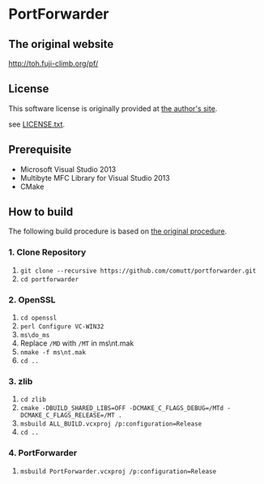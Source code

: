 # PortForwarder

## The original website

http://toh.fuji-climb.org/pf/

## License

This software license is originally provided at [the author's site](http://toh.fuji-climb.org/pf/licence.html).

see [LICENSE.txt](LICENSE.txt).

## Prerequisite

* Microsoft Visual Studio 2013
* Multibyte MFC Library for Visual Studio 2013
* CMake

## How to build

The following build procedure is based on [the original procedure](http://toh.fuji-climb.org/pf/howtobuild.html).

### 1. Clone Repository

1. `git clone --recursive https://github.com/comutt/portforwarder.git`
2. `cd portforwarder`

### 2. OpenSSL

1. `cd openssl`
2. `perl Configure VC-WIN32`
3. `ms\do_ms`
4. Replace `/MD` with `/MT` in ms\nt.mak
5. `nmake -f ms\nt.mak`
6. `cd ..`

### 3. zlib

1. `cd zlib`
2. `cmake -DBUILD_SHARED_LIBS=OFF -DCMAKE_C_FLAGS_DEBUG=/MTd -DCMAKE_C_FLAGS_RELEASE=/MT .`
3. `msbuild ALL_BUILD.vcxproj /p:configuration=Release`
4. `cd ..`

### 4. PortForwarder

1. `msbuild PortForwarder.vcxproj /p:configuration=Release`
